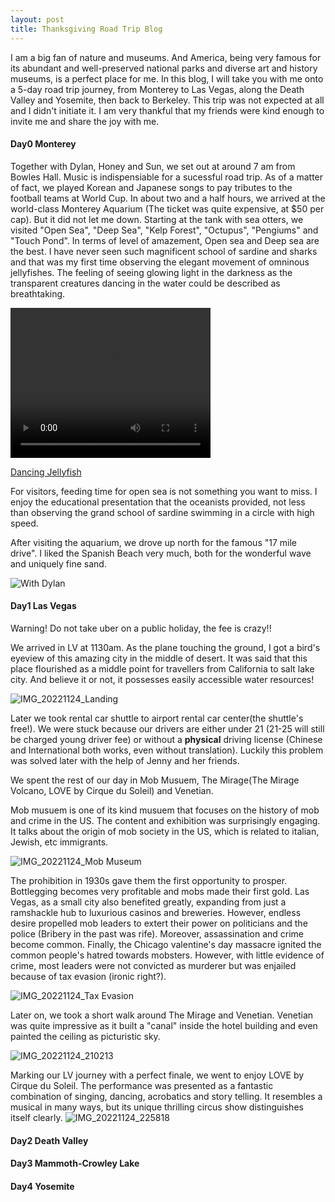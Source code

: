 ```yaml
---
layout: post
title: Thanksgiving Road Trip Blog
---
```


I am a big fan of nature and museums. And America, being very famous for its abundant and well-preserved national parks and diverse art and history museums, is a perfect place for me. In this blog, I will take you with me onto a 5-day road trip journey, from Monterey to Las Vegas, along the Death Valley and Yosemite, then back to Berkeley. This trip was not expected at all and I didn't initiate it. I am very thankful that my friends were kind enough to invite me and share the joy with me. 

#### Day0 Monterey

Together with Dylan, Honey and Sun, we set out at around 7 am from Bowles Hall. Music is indispensiable for a sucessful road trip. As of a matter of fact, we played Korean and Japanese songs to pay tributes to the football teams at World Cup. In about two and a half hours, we arrived at the world-class Monterey Aquarium (The ticket was quite expensive, at $50 per cap). But it did not let me down. Starting at the tank with sea otters, we visited "Open Sea", "Deep Sea", "Kelp Forest", "Octupus", "Pengiums" and "Touch Pond". In terms of level of amazement, Open sea and Deep sea are the best. I have never seen such magnificent school of sardine and sharks and that was my first time observing the elegant movement of omninous jellyfishes. The feeling of seeing glowing light in the darkness as the transparent creatures dancing in the water could be described as breathtaking. 

<video width="320" height="240" controls>
  <source src="https://user-images.githubusercontent.com/100028581/204456733-ff3c90e2-50c2-4570-8050-884c5a32dc9c.mp4" type="video/mp4">
</video>

[Dancing Jellyfish](https://user-images.githubusercontent.com/100028581/204456733-ff3c90e2-50c2-4570-8050-884c5a32dc9c.mp4)

For visitors, feeding time for open sea is not something you want to miss. I enjoy the educational presentation that the oceanists provided, not less than observing the grand school of sardine swimming in a circle with high speed.

After visiting the aquarium, we drove up north for the famous "17 mile drive". I liked the Spanish Beach very much, both for the wonderful wave and uniquely fine sand.

![With Dylan](https://user-images.githubusercontent.com/100028581/204458136-3d0b6bb0-b6b5-4a22-abbb-1b2be3d15c6e.jpg)

#### Day1 Las Vegas

Warning! Do not take uber on a public holiday, the fee is crazy!!

We arrived in LV at 1130am. As the plane touching the ground, I got a bird's eyeview of this amazing city in the middle of desert. It was said that this place flourished as a middle point for travellers from California to salt lake city. And believe it or not, it possesses easily accessible water resources!

![IMG_20221124_Landing](https://user-images.githubusercontent.com/100028581/204600014-af4d20ec-db65-4814-902c-bfb13e1295f3.jpg)

Later we took rental car shuttle to airport rental car center(the shuttle's free!). We were stuck because our drivers are either under 21 (21-25 will still be charged young driver fee) or without a **physical** driving license (Chinese and International both works, even without translation). Luckily this problem was solved later with the help of Jenny and her friends. 

We spent the rest of our day in Mob Musuem, The Mirage(The Mirage Volcano, LOVE by Cirque du Soleil) and Venetian. 

Mob musuem is one of its kind musuem that focuses on the history of mob and crime in the US. The content and exhibition was surprisingly engaging. It talks about the origin of mob society in the US, which is related to italian, Jewish, etc immigrants.

![IMG_20221124_Mob Museum](https://user-images.githubusercontent.com/100028581/204601582-db944d7d-ff8f-4afe-89b3-ffeb8c621c26.jpg)

The prohibition in 1930s gave them the first opportunity to prosper. Bottlegging becomes very profitable and mobs made their first gold. Las Vegas, as a small city also benefited greatly, expanding from just a ramshackle hub to luxurious casinos and breweries. However, endless desire propelled mob leaders to extert their power on politicians and the police (Bribery in the past was rife). Moreover, assassination and crime become common. Finally, the Chicago valentine's day massacre ignited the common people's hatred towards mobsters. However, with little evidence of crime, most leaders were not convicted as murderer but was enjailed because of tax evasion (ironic right?). 

![IMG_20221124_Tax Evasion](https://user-images.githubusercontent.com/100028581/204604962-6eb9a610-19c7-4f58-ad70-d2b3538fb733.jpg)

Later on, we took a short walk around The Mirage and Venetian. Venetian was quite impressive as it built a "canal" inside the hotel building and even painted the ceiling as picturistic sky. 

![IMG_20221124_210213](https://user-images.githubusercontent.com/100028581/204606974-41ed831d-fb8b-4056-992c-fb6580755869.jpg)

Marking our LV journey with a perfect finale, we went to enjoy LOVE by Cirque du Soleil. The performance was presented as a fantastic combination of singing, dancing, acrobatics and story telling. It resembles a musical in many ways, but its unique thrilling circus show distinguishes itself clearly.
![IMG_20221124_225818](https://user-images.githubusercontent.com/100028581/204606668-b2da4532-e754-42e0-801c-c4318e1fc435.jpg)

#### Day2 Death Valley

#### Day3 Mammoth-Crowley Lake

#### Day4 Yosemite
